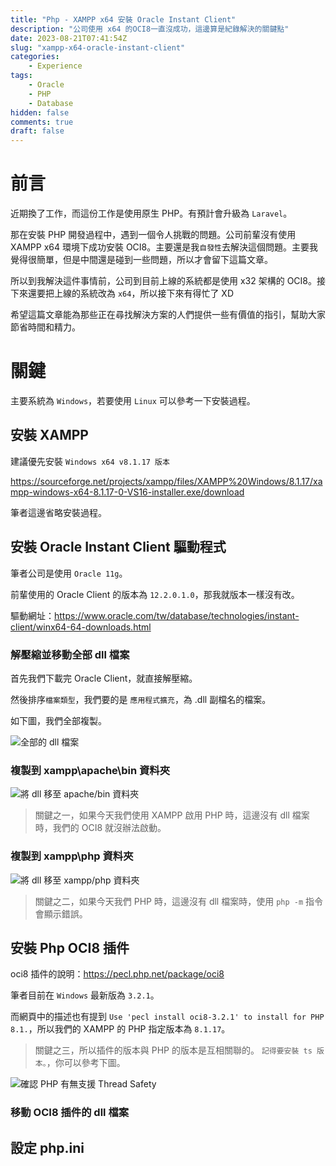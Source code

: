 ```yaml
---
title: "Php - XAMPP x64 安裝 Oracle Instant Client"
description: "公司使用 x64 的OCI8一直沒成功，這邊算是紀錄解決的關鍵點"
date: 2023-08-21T07:41:54Z
slug: "xampp-x64-oracle-instant-client"
categories:
    - Experience
tags:
    - Oracle
    - PHP
    - Database
hidden: false
comments: true
draft: false
---
```


# 前言

近期換了工作，而這份工作是使用原生 PHP。有預計會升級為 `Laravel`。

那在安裝 PHP 開發過程中，遇到一個令人挑戰的問題。公司前輩沒有使用 XAMPP x64 環境下成功安裝 OCI8。主要還是我`自發性`去解決這個問題。主要我覺得很簡單，但是中間還是碰到一些問題，所以才會留下這篇文章。

所以到我解決這件事情前，公司到目前上線的系統都是使用 x32 架構的 OCI8。接下來還要把上線的系統改為 `x64`，所以接下來有得忙了 XD

希望這篇文章能為那些正在尋找解決方案的人們提供一些有價值的指引，幫助大家節省時間和精力。

# 關鍵

主要系統為 `Windows`，若要使用 `Linux` 可以參考一下安裝過程。

## 安裝 XAMPP

建議優先安裝 `Windows x64 v8.1.17 版本`

<https://sourceforge.net/projects/xampp/files/XAMPP%20Windows/8.1.17/xampp-windows-x64-8.1.17-0-VS16-installer.exe/download>

筆者這邊省略安裝過程。

## 安裝 Oracle Instant Client 驅動程式

筆者公司是使用 `Oracle 11g`。

前輩使用的 Oracle Client 的版本為 `12.2.0.1.0`，那我就版本一樣沒有改。

驅動網址：<https://www.oracle.com/tw/database/technologies/instant-client/winx64-64-downloads.html>

### 解壓縮並移動全部 dll 檔案

首先我們下載完 Oracle Client，就直接解壓縮。

然後排序`檔案類型`，我們要的是 `應用程式擴充`，為 .dll 副檔名的檔案。

如下圖，我們全部複製。

![全部的 dll 檔案](/images/20230821_xampp-x64-oracle_instant-client/01.dll-files.png)

### 複製到 xampp\apache\bin 資料夾

![將 dll 移至 apache/bin 資料夾](/images/20230821_xampp-x64-oracle_instant-client/02.apache.png)

> 關鍵之一，如果今天我們使用 XAMPP 啟用 PHP 時，這邊沒有 dll 檔案時，我們的 OCI8 就沒辦法啟動。

### 複製到 xampp\php 資料夾

![將 dll 移至 xampp/php 資料夾](/images/20230821_xampp-x64-oracle_instant-client/03.php.png)

> 關鍵之二，如果今天我們 PHP 時，這邊沒有 dll 檔案時，使用 `php -m` 指令會顯示錯誤。

## 安裝 Php OCI8 插件

oci8 插件的說明：<https://pecl.php.net/package/oci8>

筆者目前在 `Windows` 最新版為 `3.2.1`。

而網頁中的描述也有提到 `Use 'pecl install oci8-3.2.1' to install for PHP 8.1.`，所以我們的 XAMPP 的 PHP 指定版本為 `8.1.17`。

> 關鍵之三，所以插件的版本與 PHP 的版本是互相關聯的。 `記得要安裝 ts 版本。`，你可以參考下圖。

![確認 PHP 有無支援 Thread Safety](/images/20230821_xampp-x64-oracle_instant-client/04.php_info.png)

### 移動 OCI8 插件的 dll 檔案

## 設定 php.ini
